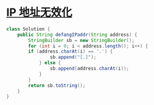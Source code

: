 # [IP 地址无效化](https://leetcode-cn.com/problems/defanging-an-ip-address/)

```java
class Solution {
    public String defangIPaddr(String address) {
        StringBuilder sb = new StringBuilder();
        for (int i = 0; i < address.length(); i++) {
        if (address.charAt(i) == '.') {
                sb.append("[.]");
            } else {
                sb.append(address.charAt(i));
            }
        }
        return sb.toString();
    }
}
```

